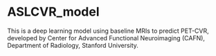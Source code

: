 # ASLCVR_model
This is a deep learning model using baseline MRIs to predict PET-CVR, 
developed by Center for Advanced Functional Neuroimaging (CAFN), Department of Radiology, Stanford University. 
